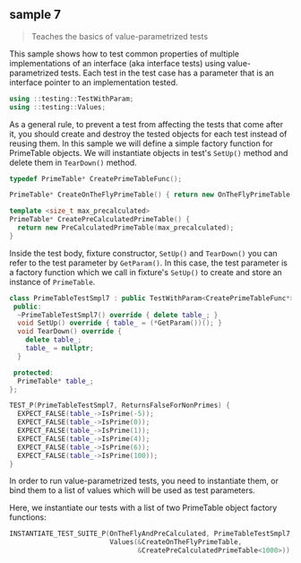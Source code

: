 ## sample 7

> Teaches the basics of value-parametrized tests

This sample shows how to test common properties of multiple implementations of an interface (aka interface tests) using value-parametrized tests. Each test in the test case has a parameter that is an interface pointer to an implementation tested.

```cpp
using ::testing::TestWithParam;
using ::testing::Values;
```

As a general rule, to prevent a test from affecting the tests that come after it, you should create and destroy the tested objects for each test instead of reusing them. In this sample we will define a simple factory function for PrimeTable objects. We will instantiate objects in test's `SetUp()` method and delete them in `TearDown()` method.

```cpp
typedef PrimeTable* CreatePrimeTableFunc();

PrimeTable* CreateOnTheFlyPrimeTable() { return new OnTheFlyPrimeTable(); }

template <size_t max_precalculated>
PrimeTable* CreatePreCalculatedPrimeTable() {
  return new PreCalculatedPrimeTable(max_precalculated);
}
```

Inside the test body, fixture constructor, `SetUp()` and `TearDown()` you can refer to the test parameter by `GetParam()`. In this case, the test parameter is a factory function which we call in fixture's `SetUp()` to create and store an instance of `PrimeTable`.

```cpp
class PrimeTableTestSmpl7 : public TestWithParam<CreatePrimeTableFunc*> {
 public:
  ~PrimeTableTestSmpl7() override { delete table_; }
  void SetUp() override { table_ = (*GetParam())(); }
  void TearDown() override {
    delete table_;
    table_ = nullptr;
  }

 protected:
  PrimeTable* table_;
};
```

```cpp
TEST_P(PrimeTableTestSmpl7, ReturnsFalseForNonPrimes) {
  EXPECT_FALSE(table_->IsPrime(-5));
  EXPECT_FALSE(table_->IsPrime(0));
  EXPECT_FALSE(table_->IsPrime(1));
  EXPECT_FALSE(table_->IsPrime(4));
  EXPECT_FALSE(table_->IsPrime(6));
  EXPECT_FALSE(table_->IsPrime(100));
}
```

In order to run value-parametrized tests, you need to instantiate them, or bind them to a list of values which will be used as test parameters. 

Here, we instantiate our tests with a list of two PrimeTable object factory functions:

```cpp
INSTANTIATE_TEST_SUITE_P(OnTheFlyAndPreCalculated, PrimeTableTestSmpl7,
                         Values(&CreateOnTheFlyPrimeTable,
                                &CreatePreCalculatedPrimeTable<1000>));
```

